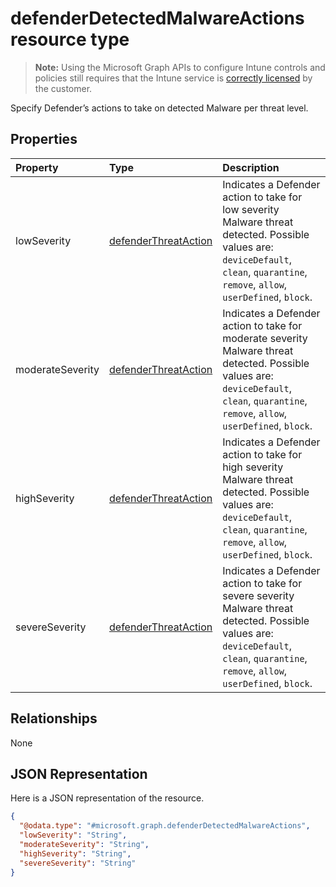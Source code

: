 # defenderDetectedMalwareActions resource type

> **Note:** Using the Microsoft Graph APIs to configure Intune controls and policies still requires that the Intune service is [correctly licensed](https://go.microsoft.com/fwlink/?linkid=839381) by the customer.

Specify Defender’s actions to take on detected Malware per threat level.
## Properties
|Property|Type|Description|
|:---|:---|:---|
|lowSeverity|[defenderThreatAction](../resources/intune-deviceconfig-defenderthreataction.md)|Indicates a Defender action to take for low severity Malware threat detected. Possible values are: `deviceDefault`, `clean`, `quarantine`, `remove`, `allow`, `userDefined`, `block`.|
|moderateSeverity|[defenderThreatAction](../resources/intune-deviceconfig-defenderthreataction.md)|Indicates a Defender action to take for moderate severity Malware threat detected. Possible values are: `deviceDefault`, `clean`, `quarantine`, `remove`, `allow`, `userDefined`, `block`.|
|highSeverity|[defenderThreatAction](../resources/intune-deviceconfig-defenderthreataction.md)|Indicates a Defender action to take for high severity Malware threat detected. Possible values are: `deviceDefault`, `clean`, `quarantine`, `remove`, `allow`, `userDefined`, `block`.|
|severeSeverity|[defenderThreatAction](../resources/intune-deviceconfig-defenderthreataction.md)|Indicates a Defender action to take for severe severity Malware threat detected. Possible values are: `deviceDefault`, `clean`, `quarantine`, `remove`, `allow`, `userDefined`, `block`.|

## Relationships
None
## JSON Representation
Here is a JSON representation of the resource.
<!-- {
  "blockType": "resource",
  "@odata.type": "microsoft.graph.defenderDetectedMalwareActions"
}
-->
``` json
{
  "@odata.type": "#microsoft.graph.defenderDetectedMalwareActions",
  "lowSeverity": "String",
  "moderateSeverity": "String",
  "highSeverity": "String",
  "severeSeverity": "String"
}
```



